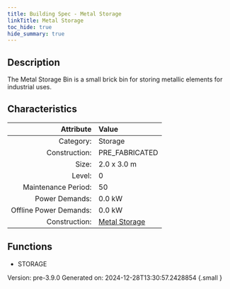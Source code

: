 ```yaml
---
title: Building Spec - Metal Storage
linkTitle: Metal Storage
toc_hide: true
hide_summary: true
---
```


## Description
The Metal Storage Bin is a small brick bin for storing metallic elements for industrial uses.

## Characteristics

| Attribute      | Value |
|--------:|:------|
|Category:|Storage|
|Construction:|PRE_FABRICATED|
|Size:|2.0 x 3.0 m|
|Level:|0|
|Maintenance Period:|50|
|Power Demands:|0.0 kW|
|Offline Power Demands:|0.0 kW|
|Construction:|[Metal Storage](/docs/definitions/construction/metal-storage)|

## Functions
      
- STORAGE




Version: pre-3.9.0 Generated on: 2024-12-28T13:30:57.2428854
{.small }